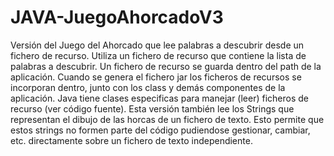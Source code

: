 # JAVA-JuegoAhorcadoV3
Versión del Juego del Ahorcado que lee palabras a descubrir desde un fichero de recurso.
Utiliza un fichero de recurso que contiene la lista de palabras a descubrir.
Un fichero de recurso se guarda dentro del path de la aplicación. Cuando se genera el fichero jar los ficheros de recursos se incorporan dentro, junto con los class y demás componentes de la aplicación.
Java tiene clases especificas para manejar (leer) ficheros de recurso (ver código fuente).
Esta versión también lee los Strings que representan el dibujo de las horcas de un fichero de texto. Esto permite que estos strings no formen parte del código pudiendose gestionar, cambiar, etc. directamente sobre un fichero de texto independiente.
